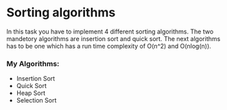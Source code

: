 # Sorting algorithms
In this task you have to implement 4 different sorting algorithms. The two mandetory algorithms are insertion sort and quick sort. The next algorithms has to be one which has a run time complexity of O(n^2) and O(nlog(n)).

### My Algorithms:
- Insertion Sort
- Quick Sort
- Heap Sort
- Selection Sort
